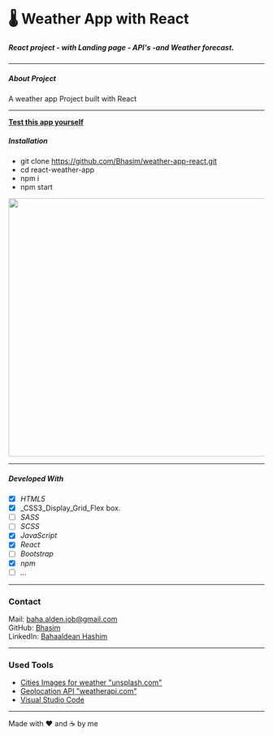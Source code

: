 # 🌡 Weather App with React

##### React project - with Landing page - API's -and Weather forecast.

---

##### About Project

 A weather app Project built with React

---

**[Test this app yourself](https://weather-app-react-bhasim.vercel.app/)**

##### Installation

- git clone https://github.com/Bhasim/weather-app-react.git
- cd react-weather-app
- npm i
- npm start

<img src="src/components/img/weather-app-react-baha-vercel.gif"  width="999" height="509"/>

---

##### Developed With

- [x] _HTML5_
- [x] _CSS3_Display_Grid_Flex box.
- [ ] _SASS_
- [ ] _SCSS_
- [x] _JavaScript_
- [x] _React_
- [ ] _Bootstrap_
- [x] _npm_
- [ ] _..._

---

### Contact

Mail: <baha.alden.job@gmail.com><br>
GitHub: [Bhasim](https://github.com/)<br>
LinkedIn: [Bahaaldean Hashim](https://www.linkedin.com/in/bahaaldean-hashim-598463103)

---

### Used Tools

- [Cities Images for weather "unsplash.com"](https://www.unsplash.com)
- [Geolocation API "weatherapi.com"](https://www.weatherapi.com)
- [Visual Studio Code](https://code.visualstudio.com/)

---

Made with ❤️ and ☕ by me
